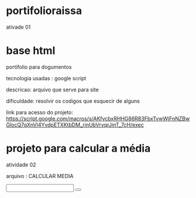 # portifolioraissa
ativade 01 
 
 <h1>base html</h1>
 
 portifolio para dogumentos 
 
  tecnologia usadas : 
   google script 
  
  descricao: arquivo que serve para site
 
  dificuldade: resolvir os codigos que esquecir de alguns
 
link para acesso do projeto: 
https://script.google.com/macros/s/AKfycbxRHHG86R83FbxTvwWjFnNZBwGlocQ7qXnVl4YvdpETXKtbDM_rinUbVrvqrJmT_7cH/exec



 
<h1>projeto para calcular a média</h1>
 
 atividade 02
 
  arquivo : CALCULAR MEDIA
 
  <label>
   <input>
    <button>
      <script>
        <body>
  
   tecnologia utilizada :
       java script e
       google script
          
      erros encontrados está em "calcula média".
          
   dificuldade: foi para saber o resultado na exportação. que estava dando erro
      
   descricao: Eu entendir atraves da aula dada que aprendemos como retornar a pagina , 
   alem disso o codigo dado para fazermos era pra nos saber calcular media . A media ponderada ela foi usada para diferençar entre receber, usamos juntos com o codigo de media ponderada pois eram codigos iguais praticamente
          
   link para acesso do projeto :https://script.google.com/macros/s/AKfycbyM53cDdSDu49C7NIL0a8uGFiNzX25hkiViN-OWztX7SbwSrJii8TTcdVh9MSsm-DI/exec
          
       
         

         
         









     <h1>projeto para login</h1>
      atividade 3

        arquivo: login
         
       tecnologia usada :
       google script
       function doGet


      descriçao:É através deles que os usuários efetuam login para ingressa em uma conta de e-mail, rede social, fórum, bancos virtuais  e outros
      
       erros emcontrados : "Password" pois eu utilizei como senha exemplo: "var senha = document.getElementById('password').value;"  
 
  link para acesso do projeto: 
  https://script.google.com/macros/s/AKfycbyl7iMJZGa1RQbHttZb-3hqcBREAM3G45l_82-9Mvdo8ZZ15T9N_gjmsuVouPKnjRMF/exec

      
       
        
         
         






         
         
   
   <h1>projeto para gasto</h1>
   ATIVIDADE 4 

   arquivo: gasto

Funções utilizadas: 
Google script 
Java.scritp 
DoGet
DoPost


erros encontrados: o valor da media não encontra


diculdades : apenas tive em encontrar o valor dos tres.


Descrição: Atividade valendo ponto que é para mim , saber quantos litros Joana irá gastar para chegar até a casa da mãe dela , em seguida vou ter quer calcular o valor final com preço gasolina , consumo e distância!

link para ter acesso ao projeto:
https://script.google.com/macros/s/AKfycbwqZAF3qNsnzcZXNlzfi82WlfmlfeGENg7ziLGGb-afHyZcgb9aeLfKiRi3kj-2oitoqg/exec





   





     
     
     <h1>projeto  para planilha</h1>
     atividade 5

     arquivo: planilha

   funçoes utilizdas:
   java.script
   DoGet

   Descriçao:
 O clinte vai se conector ao servidor  , ele envia uma requisição =htpp
ha 4 principais de tipo = Get , Post , Put , Deletd, 
Elas são enviada para servidor (requisição)
Isso serve para enviar paraa planilha do google paraa ficar salvo lá
Fazemos uma tabela que serve para enviar os dados

link para acesso ao projeto:
https://script.google.com/macros/s/AKfycbxrPBksJLKu5hT2LveAnrb7cMdeX71Q1ASs_TDMU2B_1IMP67dkLabsJHzS8lRmHau9HQ/exec











<h1>projeto para formulario</h1>
atvidade 6 

 arquivo: formulario

funçoes utulizadas:
DoGet
dopost
java.script

descriçao:
insira infomaçoes sobre treinamendo de algo , local , data de realizaçao
ou informaçoes para o contato com a bibliotrca e quaisquer outras informaçoes.

 diculdades: informar a informaçao do formulario

 link para entrar:
  https://script.google.com/macros/s/AKfycbx79NJ2RMVrhaXG4wkNfJG7hL09xbjk1uVg2F-k9kKevbb6SI0WjC9xHJdT4kx9iml7tg/exec
       
         
         
         
         
         
         
         
         
         
         
         
         
         
         
